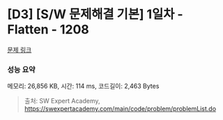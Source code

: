 # [D3] [S/W 문제해결 기본] 1일차 - Flatten - 1208 

[문제 링크](https://swexpertacademy.com/main/code/problem/problemDetail.do?contestProbId=AV139KOaABgCFAYh) 

### 성능 요약

메모리: 26,856 KB, 시간: 114 ms, 코드길이: 2,463 Bytes



> 출처: SW Expert Academy, https://swexpertacademy.com/main/code/problem/problemList.do